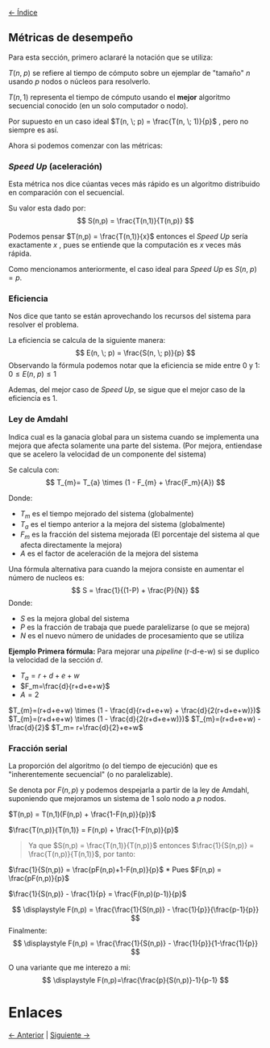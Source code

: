 [<- Índice](../ComputacionDistribuida.md)
## Métricas de desempeño

Para esta sección, primero aclararé la notación que se utiliza:

$T(n, \; p)$ se refiere al tiempo de cómputo sobre un ejemplar de "tamaño" $n$ usando $p$ nodos o núcleos para resolverlo.

$T(n, 1)$ representa el tiempo de cómputo usando el **mejor** algoritmo secuencial conocido (en un solo computador o nodo).

Por supuesto en un caso ideal $T(n, \; p) = \frac{T(n, \; 1)}{p}$ , pero no siempre es así. 

Ahora si podemos comenzar con las métricas:

### *Speed Up* (aceleración)

Esta métrica nos dice cúantas veces más rápido es un algoritmo distribuido en comparación con el secuencial.

Su valor esta dado por:
$$
S(n,p) = \frac{T(n,1)}{T(n,p)}
$$

Podemos pensar $T(n,p) = \frac{T(n,1)}{x}$ entonces el *Speed Up* sería exactamente $x$ , pues se entiende que la computación es $x$ veces más rápida.

Como mencionamos anteriormente, el caso ideal para *Speed Up* es $S(n, \; p) = p$.

### Eficiencia

Nos dice que tanto se están aprovechando los recursos del sistema para resolver el problema.

La eficiencia se calcula de la siguiente manera:
$$
E(n, \; p) = \frac{S(n, \; p)}{p}
$$
Observando la fórmula podemos notar que la eficiencia se mide entre 0 y 1:
$0 \leq E(n, \; p) \leq 1$

Ademas, del mejor caso de *Speed Up*, se sigue que el mejor caso de la eficiencia es 1.

### Ley de Amdahl

Indica cual es la ganacia global para un sistema cuando se implementa una mejora que afecta solamente una parte del sistema.
(Por mejora, entiendase que se acelero la velocidad de un componente del sistema)

Se calcula con:
$$
T_{m}= T_{a} \times (1 - F_{m} + \frac{F_m}{A})
$$

Donde:

- $T_m$ es el tiempo mejorado del sistema (globalmente)
- $T_a$ es el tiempo anterior a la mejora del sistema (globalmente)
- $F_m$ es la fracción del sistema mejorada (El porcentaje del sistema al que afecta directamente la mejora)
- $A$ es el factor de aceleración de la mejora del sistema

Una fórmula alternativa para cuando la mejora consiste en aumentar el número de nucleos es:
$$
S = \frac{1}{(1-P) + \frac{P}{N}}
$$
Donde:

- $S$ es la mejora global del sistema
- $P$ es la fracción de trabaja que puede paralelizarse (o que se mejora)
- $N$ es el nuevo número de unidades de procesamiento que se utiliza

**Ejemplo Primera fórmula:** Para mejorar una *pipeline* (r-d-e-w) si se duplico la velocidad de la sección *d*.

- $T_{a}= r+d+e+w$
- $F_m=\frac{d}{r+d+e+w}$
- $A=2$

$T_{m}=(r+d+e+w) \times (1 - \frac{d}{r+d+e+w} + \frac{d}{2(r+d+e+w)})$
$T_{m}=(r+d+e+w) \times (1 - \frac{d}{2(r+d+e+w)})$
$T_{m}=(r+d+e+w) - \frac{d}{2}$
$T_m= r+\frac{d}{2}+e+w$

### Fracción serial

La proporción del algoritmo (o del tiempo de ejecución) que es "inherentemente secuencial" (o no paralelizable).

Se denota por $F(n,p)$ y podemos despejarla a partir de la ley de Amdahl, suponiendo que mejoramos un sistema de 1 solo nodo a $p$ nodos.

$T(n,p) = T(n,1)(F(n,p) + \frac{1-F(n,p)}{p})$

$\frac{T(n,p)}{T(n,1)} = F(n,p) + \frac{1-F(n,p)}{p}$

> Ya que $S(n,p) = \frac{T(n,1)}{T(n,p)}$ entonces $\frac{1}{S(n,p)} = \frac{T(n,p)}{T(n,1)}$, por tanto:

$\frac{1}{S(n,p)} = \frac{pF(n,p)+1-F(n,p)}{p}$ \* Pues $F(n,p) = \frac{pF(n,p)}{p}$

$\frac{1}{S(n,p)} - \frac{1}{p} = \frac{F(n,p)(p-1)}{p}$

$$
\displaystyle
F(n,p) = \frac{\frac{1}{S(n,p)} - \frac{1}{p}}{\frac{p-1}{p}}
$$
Finalmente:
$$
\displaystyle
F(n,p) = \frac{\frac{1}{S(n,p)} - \frac{1}{p}}{1-\frac{1}{p}}
$$

O una variante que me interezo a mi:
$$
\displaystyle
F(n,p)=\frac{\frac{p}{S(n,p)}-1}{p-1}
$$
# Enlaces

[<- Anterior](CD_AlgoritmosDistribuidos.md) | [Siguiente ->](CD_BusquedaDistribuida.md)